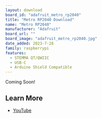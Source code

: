 ```yaml
---
layout: download
board_id: "adafruit_metro_rp2040"
title: "Metro RP2040 Download"
name: "Metro RP2040"
manufacturer: "Adafruit"
board_url: ""
board_image: "adafruit_metro_rp2040.jpg"
date_added: 2023-7-28
family: raspberrypi
features:
  - STEMMA QT/QWIIC
  - USB-C
  - Arduino Shield Compatible
---
```


Coming Soon!

## Learn More

* [YouTube](https://youtu.be/Js_T10Ww8Dk)